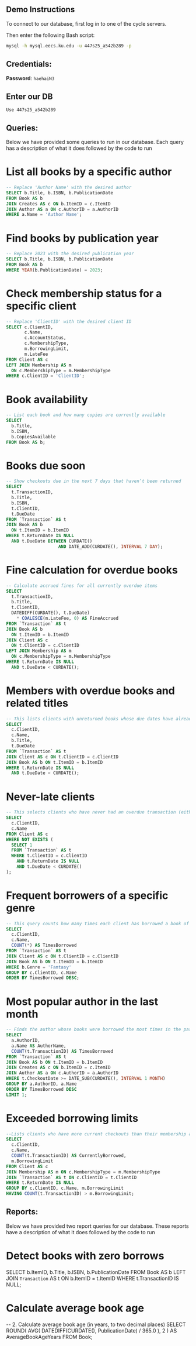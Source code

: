 ## Demo Instructions

To connect to our database, first log in to one of the cycle servers.

Then enter the following Bash script:

```bash
mysql -h mysql.eecs.ku.edu -u 447s25_a542b289 -p
```

## Credentials:

**Password**: `haehaiN3`

## Enter our DB

`Use 447s25_a542b289`

## Queries:

Below we have provided some queries to run in our database. Each query has a description of what it does followed by the code to run

<!-- Aiden -->

# List all books by a specific author
```SQL
-- Replace 'Author Name' with the desired author
SELECT b.Title, b.ISBN, b.PublicationDate
FROM Book AS b
JOIN Creates AS c ON b.ItemID = c.ItemID
JOIN Author AS a ON c.AuthorID = a.AuthorID
WHERE a.Name = 'Author Name';
```

# Find books by publication year
```SQL
-- Replace 2023 with the desired publication year
SELECT b.Title, b.ISBN, b.PublicationDate
FROM Book AS b
WHERE YEAR(b.PublicationDate) = 2023;
```

# Check membership status for a specific client
```SQL
-- Replace 'ClientID' with the desired client ID
SELECT c.ClientID,
       c.Name,
       c.AccountStatus,
       c.MembershipType,
       m.BorrowingLimit,
       m.LateFee
FROM Client AS c
LEFT JOIN Membership AS m
  ON c.MembershipType = m.MembershipType
WHERE c.ClientID = 'ClientID';
```

<!-- Daniel -->

# Book availability
```SQL
-- List each book and how many copies are currently available
SELECT 
  b.Title,
  b.ISBN,
  b.CopiesAvailable
FROM Book AS b;
```

# Books due soon
```SQL
-- Show checkouts due in the next 7 days that haven’t been returned
SELECT 
  t.TransactionID,
  b.Title,
  b.ISBN,
  t.ClientID,
  t.DueDate
FROM `Transaction` AS t
JOIN Book AS b
  ON t.ItemID = b.ItemID
WHERE t.ReturnDate IS NULL
  AND t.DueDate BETWEEN CURDATE() 
                    AND DATE_ADD(CURDATE(), INTERVAL 7 DAY);
```

# Fine calculation for overdue books
```SQL
-- Calculate accrued fines for all currently overdue items
SELECT 
  t.TransactionID,
  b.Title,
  t.ClientID,
  DATEDIFF(CURDATE(), t.DueDate)
    * COALESCE(m.LateFee, 0) AS FineAccrued
FROM `Transaction` AS t
JOIN Book AS b
  ON t.ItemID = b.ItemID
JOIN Client AS c
  ON t.ClientID = c.ClientID
LEFT JOIN Membership AS m
  ON c.MembershipType = m.MembershipType
WHERE t.ReturnDate IS NULL
  AND t.DueDate < CURDATE();
```

<!-- Jack -->

# Members with overdue books and related titles
```SQL
-- This lists clients with unreturned books whose due dates have already passed, including the book titles and due dates.
SELECT 
  c.ClientID,
  c.Name,
  b.Title,
  t.DueDate
FROM `Transaction` AS t
JOIN Client AS c ON t.ClientID = c.ClientID
JOIN Book AS b ON t.ItemID = b.ItemID
WHERE t.ReturnDate IS NULL
  AND t.DueDate < CURDATE();
```


# Never-late clients
```SQL
-- This selects clients who have never had an overdue transaction (either currently overdue or at the time of return, depending on how you'd track late returns).
SELECT 
  c.ClientID,
  c.Name
FROM Client AS c
WHERE NOT EXISTS (
  SELECT 1
  FROM `Transaction` AS t
  WHERE t.ClientID = c.ClientID
    AND t.ReturnDate IS NULL
    AND t.DueDate < CURDATE()
);
```

# Frequent borrowers of a specific genre
```SQL
-- This query counts how many times each client has borrowed a book of a specific genre. You can change 'Fantasy' to any genre you want to analyze.
SELECT 
  c.ClientID,
  c.Name,
  COUNT(*) AS TimesBorrowed
FROM `Transaction` AS t
JOIN Client AS c ON t.ClientID = c.ClientID
JOIN Book AS b ON t.ItemID = b.ItemID
WHERE b.Genre = 'Fantasy'
GROUP BY c.ClientID, c.Name
ORDER BY TimesBorrowed DESC;
```

<!-- Liam -->

# Most popular author in the last month
```SQL
-- Finds the author whose books were borrowed the most times in the past month.
SELECT 
  a.AuthorID,
  a.Name AS AuthorName,
  COUNT(t.TransactionID) AS TimesBorrowed
FROM `Transaction` AS t
JOIN Book AS b ON t.ItemID = b.ItemID
JOIN Creates AS c ON b.ItemID = c.ItemID
JOIN Author AS a ON c.AuthorID = a.AuthorID
WHERE t.CheckoutDate >= DATE_SUB(CURDATE(), INTERVAL 1 MONTH)
GROUP BY a.AuthorID, a.Name
ORDER BY TimesBorrowed DESC
LIMIT 1;
```

# Exceeded borrowing limits
```SQL
--Lists clients who have more current checkouts than their membership allows
SELECT 
  c.ClientID,
  c.Name,
  COUNT(t.TransactionID) AS CurrentlyBorrowed,
  m.BorrowingLimit
FROM Client AS c
JOIN Membership AS m ON c.MembershipType = m.MembershipType
JOIN `Transaction` AS t ON c.ClientID = t.ClientID
WHERE t.ReturnDate IS NULL
GROUP BY c.ClientID, c.Name, m.BorrowingLimit
HAVING COUNT(t.TransactionID) > m.BorrowingLimit;
```

<!--
Jorge
Sam

More report ideas are in canvas -> databases -> files -> project

-->
## Reports:

Below we have provided two report queries for our database. These reports have a description of what it does followed by the code to run

# Detect books with zero borrows
SELECT
  b.ItemID,
  b.Title,
  b.ISBN,
  b.PublicationDate
FROM
  Book AS b
LEFT JOIN
  `Transaction` AS t
  ON b.ItemID = t.ItemID
WHERE
  t.TransactionID IS NULL;

# Calculate average book age

-- 2. Calculate average book age (in years, to two decimal places)
SELECT
  ROUND(
    AVG(
      DATEDIFF(CURDATE(), PublicationDate) / 365.0
    ),
    2
  ) AS AverageBookAgeYears
FROM
  Book;


